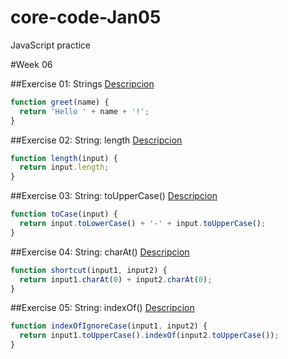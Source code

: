 # core-code-Jan05

JavaScript practice

#Week 06

##Exercise 01: Strings
[Descripcion](https://www.jshero.net/en/koans/string.html)

```javascript
function greet(name) {
  return 'Hello ' + name + '!';
}
```

##Exercise 02: String: length
[Descripcion](https://www.jshero.net/en/koans/stringlength.html)

```javascript
function length(input) {
  return input.length;
}
```

##Exercise 03: String: toUpperCase()
[Descripcion](https://www.jshero.net/en/koans/stringupper.html)

```javascript
function toCase(input) {
  return input.toLowerCase() + '-' + input.toUpperCase();
}
```

##Exercise 04: String: charAt()
[Descripcion](https://www.jshero.net/en/koans/stringcharat.html)

```javascript
function shortcut(input1, input2) {
  return input1.charAt(0) + input2.charAt(0);
}
```

##Exercise 05: String: indexOf()
[Descripcion](https://www.jshero.net/en/koans/stringindexof.html)

```javascript
function indexOfIgnoreCase(input1, input2) {
  return input1.toUpperCase().indexOf(input2.toUpperCase());
}
```
